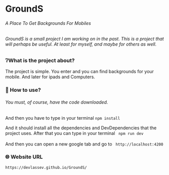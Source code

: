 # GroundS
######  A Place To Get Backgrounds For Mobiles


###### GroundS is a small project I am working on in the past. This is a project that will perhaps be useful. At least for myself, and maybe for others as well.

### ❔What is the project about?

<p> The project is simple. You enter and you can find backgrounds for your mobile. And later for ipads and Computers.</p>


### 📌 How to use?

###### You must, of course, have the code downloaded.
<p>And then you have to type in your terminal <code>npm install</code></p>
<p> And it should install all the dependencies and DevDependencies that the project uses.
After that you can type in your terminal <code> npm run dev </code> <br>
<br>
And then you can open a new google tab and go to <code> http://localhost:4200 </code>
</p>

<h3> 🌐 Website URL </h3>
<code>https://devlassev.github.io/GroundS/<code>
